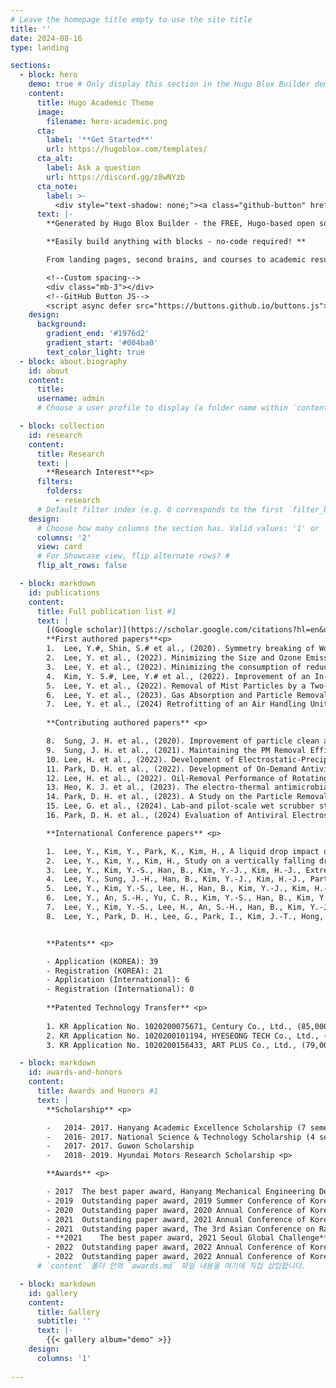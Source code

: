 ```yaml
---
# Leave the homepage title empty to use the site title
title: ''
date: 2024-08-16
type: landing

sections:
  - block: hero
    demo: true # Only display this section in the Hugo Blox Builder demo site
    content:
      title: Hugo Academic Theme
      image:
        filename: hero-academic.png
      cta:
        label: '**Get Started**'
        url: https://hugoblox.com/templates/
      cta_alt:
        label: Ask a question
        url: https://discord.gg/z8wNYzb
      cta_note:
        label: >-
          <div style="text-shadow: none;"><a class="github-button" href="https://github.com/HugoBlox/hugo-blox-builder" data-icon="octicon-star" data-size="large" data-show-count="true" aria-label="Star">Star Hugo Blox Builder</a></div><div style="text-shadow: none;"><a class="github-button" href="https://github.com/HugoBlox/theme-academic-cv" data-icon="octicon-star" data-size="large" data-show-count="true" aria-label="Star">Star the Academic template</a></div>
      text: |-
        **Generated by Hugo Blox Builder - the FREE, Hugo-based open source website builder trusted by 500,000+ sites.**

        **Easily build anything with blocks - no-code required! **

        From landing pages, second brains, and courses to academic resumés, conferences, and tech blogs.

        <!--Custom spacing-->
        <div class="mb-3"></div>
        <!--GitHub Button JS-->
        <script async defer src="https://buttons.github.io/buttons.js"></script>
    design:
      background:
        gradient_end: '#1976d2'
        gradient_start: '#004ba0'
        text_color_light: true
  - block: about.biography
    id: about
    content:
      title:  
      username: admin
      # Choose a user profile to display (a folder name within `content/authors/`)

  - block: collection
    id: research
    content:
      title: Research
      text: |
        **Research Interest**<p>
      filters:
        folders:
          - research
      # Default filter index (e.g. 0 corresponds to the first `filter_button` instance below).
    design:
      # Choose how many columns the section has. Valid values: '1' or '2'.
      columns: '2'
      view: card
      # For Showcase view, flip alternate rows? #
      flip_alt_rows: false

  - block: markdown
    id: publications
    content:
      title: Full publication list #1
      text: |
        [(Google scholar)](https://scholar.google.com/citations?hl=en&user=3pAeZpEAAAAJ)<p>
        **First authored papers**<p>
        1.	Lee, Y.#, Shin, S.# et al., (2020). Symmetry breaking of Worthington jets by gradients in liquid pool depth, *Physics of Fluids.*
        2.	Lee, Y. et al., (2022). Minimizing the Size and Ozone Emission of Electrostatic Precipitators Using Dielectric and Rolled Carbon Film Coatings, *IEEE Transactions on Industry Applications.* 
        3.	Lee, Y. et al., (2022). Minimizing the consumption of reducing agents for NOx removal in a wet scrubber without H2S formation, *Separation and Purification Technology.*
        4.	Kim, Y. S.#, Lee, Y.# et al., (2022). Improvement of an In-Duct Two-Stage Electrostatic Precipitator via Diffusion Charging, *Toxics.*
        5.	Lee, Y. et al., (2022). Removal of Mist Particles by a Two-Stage Electrostatic Precipitator Featuring Plastic Plate Electrodes, *IEEE Transactions on Industry Applications.*
        6.	Lee, Y. et al., (2023). Gas Absorption and Particle Removal Performance of Wet Parallel-membrane Array System, *IEEE Transactions on Industry Applications.*
        7.	Lee, Y. et al., (2024) Retrofitting of an Air Handling Unit by a Two-Stage Electrostatic Precipitator, *IEEE Transactions on Industry Applications.*<p>
        
        **Contributing authored papers** <p>

        8.	Sung, J. H. et al., (2020). Improvement of particle clean air delivery rate of an ion spray electrostatic air cleaner with zero-ozone based on diffusion charging, *Building and Environment.*
        9.	Sung, J. H. et al., (2021). Maintaining the PM Removal Efficiency of a Two-Stage ESP With External Ion-Injection Discharge via a Water Film on the Collection Plate and Cleaning of the Ionizer, *IEEE Transactions on Industry Applications.*
        10.	Lee, H. et al., (2022). Development of Electrostatic-Precipitator-Type Air Conditioner for Reduction of Fine Particulate Matter in Subway, *IEEE Transactions on Industry Applications.*
        11.	Park, D. H. et al., (2022). Development of On-Demand Antiviral Electrostatic Precipitators with Electrothermal-Based Antiviral Surfaces against Airborne Virus Particles, *Toxics.*
        12.	Lee, H. et al., (2022). Oil-Removal Performance of Rotating-Disk-Type Oil Separator, *Energies.*
        13.	Heo, K. J. et al., (2023). The electro-thermal antimicrobial carbon surface, *IEEE Transactions on Industry Applications.*
        14.	Park, D. H. et al., (2023). A Study on the Particle Removal Efficiency and Durability according to the Material of the Ionizer of the Fiber Brush Type Electric Precipitator, *IEEE Transactions on Industry Applications.* 
        15.	Lee, G. et al., (2024). Lab-and pilot-scale wet scrubber study on the redox-mediated simultaneous removal of NOx and SO2 using a CaCO3-based slurry with KI as a redox catalyst, *Chemosphere.*
        16.	Park, D. H. et al., (2024) Evaluation of Antiviral Electrostatic Precipitator with Commercially Antiviral Films Coated on Collection Plates Against Aerosolized Viruses, *IEEE Transactions on Industry Applications.* <p>

        **International Conference papers** <p>

        1.	Lee, Y., Kim, Y., Park, K., Kim, H., A liquid drop impact on a liquid pool with an inclined bottom substrate, 71st Annual Meeting of the APS Division of Fluid Dynamics, Atlanta, Georgia (USA), 2018
        2.	Lee, Y., Kim, Y., Kim, H., Study on a vertically falling droplet toward a liquid pool, 72nd Annual Meeting of the APS Division of Fluid Dynamics, Seattle, Washington (USA), 2019
        3.	Lee, Y., Kim, Y.-S., Han, B., Kim, Y.-J., Kim, H.-J., Extremely low ozone emission electrostatic compact air purifier using carbon fiber ionizers and carbon film collection stage, 2020 IEEE Industry Applications Society Annual Meeting, Detroit, Michigan (USA), 2020
        4.	Lee, Y., Sung, J.-H., Han, B., Kim, Y.-J., Kim, H.-J., Particle removal performance of a two stage electrostatic precipitator with carbon based nonmetallic collection plates for oil mist, 2020 IEEE Industry Applications Society Annual Meeting, Detroit, Michigan (USA), 2020
        5.	Lee, Y., Kim, Y.-S., Lee, H., Han, B., Kim, Y.-J., Kim, H.-J., The daily distribution of PM2.5 in Subway station and Reduction, The 3rd Asian Conference on Railway Engineering and Transportation, Jeju (South Korea), 2021
        6.	Lee, Y., An, S.-H., Yu, C. R., Kim, Y.-S., Han, B., Kim, Y.-J., Kim, H.-J., Gas absorption and particle removal performance of wet parallel-membrane array system, 2021 IEEE Industry Applications Society Annual Meeting, Vancouver, British Columbia (Canada), 2021
        7.	Lee, Y., Kim, Y.-S., Lee, H., An, S.-H., Han, B., Kim, Y.-J., Kim, H.-J., Retrofit of an Air Handling Unit by a Two-Stage Electrostatic Precipitator, 2022 Joint Conference on Electrostatics, Charlotte, North Carolina (USA), 2022
        8.	Lee, Y., Park, D. H., Lee, G., Park, I., Kim, J.-T., Hong, K.-J., Han, B., Kim, S.-B., *Ionic wind induced fine particle removing propeller, 76th Annual Meeting of the APS Division of Fluid Dynamics, Washington D.C. (USA), 2023


        **Patents** <p>

        - Application (KOREA): 39 
        - Registration (KOREA): 21
        - Application (International): 6
        - Registration (International): 0
        
        **Patented Technology Transfer** <p>
        
        1. KR Application No. 1020200075671, Century Co., Ltd., (85,000,000 KRW)<p>
        2. KR Application No. 1020200101194, HYESEONG TECH Co., Ltd., (58,000,000 KRW) <p>
        3. KR Application No. 1020200156433, ART PLUS Co., Ltd., (79,000,000 KRW)<p>

  - block: markdown
    id: awards-and-honors
    content:
      title: Awards and Honors #1
      text: |
        **Scholarship** <p>

        -	2014- 2017. Hanyang Academic Excellence Scholarship (7 semesters)
        -	2016- 2017. National Science & Technology Scholarship (4 semesters)
        -	2017- 2017. Guwon Scholarship
        -	2018- 2019. Hyundai Motors Research Scholarship <p>

        **Awards** <p>

        - 2017	The best paper award, Hanyang Mechanical Engineering Design Competition
        - 2019	Outstanding paper award, 2019 Summer Conference of Korean Society of Visualization
        - 2020	Outstanding paper award, 2020 Annual Conference of Korean Society for indoor Environment
        - 2021	Outstanding paper award, 2021 Annual Conference of Korean Association for Particle and Aerosol Research
        - 2021	Outstanding paper award, The 3rd Asian Conference on Railway Engineering and Transportation 
        - **2021	The best paper award, 2021 Seoul Global Challenge** (7,000 USD) ([YouTube](https://www.youtube.com/watch?v=Aqv8clNCg2A), [News](https://smartcity.go.kr/en/2021/12/16/%EC%84%9C%EC%9A%B8%EC%8B%9C-%EC%A7%80%ED%95%98%EC%B2%A0-%EB%AF%B8%EC%84%B8%EB%A8%BC%EC%A7%80%EC%A0%80%EA%B0%90%EA%B8%B0%EC%88%A0%EA%B0%9C%EB%B0%9C-%ED%94%84%EB%9E%91%EC%8A%A4%EC%97%B0%EA%B5%AC/)) 
        - 2022	Outstanding paper award, 2022 Annual Conference of Korean Association for Particle and Aerosol Research
        - 2022	Outstanding paper award, 2022 Annual Conference of Korean Society for Atmospheric Environment
      # `content` 폴더 안의 `awards.md` 파일 내용을 여기에 직접 삽입합니다.

  - block: markdown
    id: gallery
    content:
      title: Gallery
      subtitle: ''
      text: |-
        {{< gallery album="demo" >}}
    design:
      columns: '1'
  
---
```

